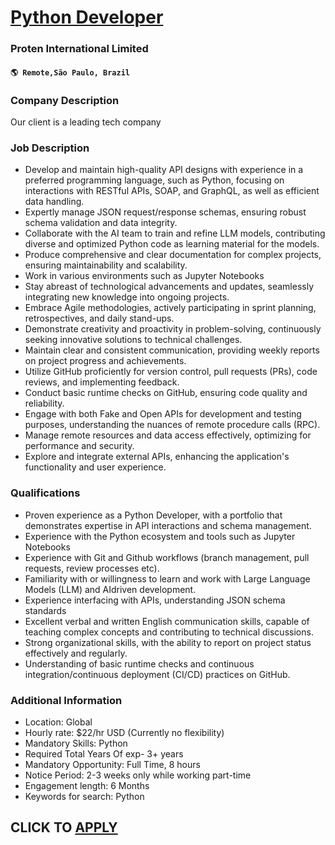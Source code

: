 # [Python Developer](https://www.remotewlb.com/apply/python-developer-115304)  
### Proten International Limited  
#### `🌎 Remote,São Paulo, Brazil`  

### **Company Description**

Our client is a leading tech company

###  **Job Description**

  * Develop and maintain high-quality API designs with experience in a preferred programming language, such as Python, focusing on interactions with RESTful APIs, SOAP, and GraphQL, as well as efficient data handling.
  * Expertly manage JSON request/response schemas, ensuring robust schema validation and data integrity.
  * Collaborate with the AI team to train and refine LLM models, contributing diverse and optimized Python code as learning material for the models.
  * Produce comprehensive and clear documentation for complex projects, ensuring maintainability and scalability.
  * Work in various environments such as Jupyter Notebooks
  * Stay abreast of technological advancements and updates, seamlessly integrating new knowledge into ongoing projects.
  * Embrace Agile methodologies, actively participating in sprint planning, retrospectives, and daily stand-ups.
  * Demonstrate creativity and proactivity in problem-solving, continuously seeking innovative solutions to technical challenges.
  * Maintain clear and consistent communication, providing weekly reports on project progress and achievements.
  * Utilize GitHub proficiently for version control, pull requests (PRs), code reviews, and implementing feedback.
  * Conduct basic runtime checks on GitHub, ensuring code quality and reliability.
  * Engage with both Fake and Open APIs for development and testing purposes, understanding the nuances of remote procedure calls (RPC).
  * Manage remote resources and data access effectively, optimizing for performance and security.
  * Explore and integrate external APIs, enhancing the application's functionality and user experience.

###  **Qualifications**

  * Proven experience as a Python Developer, with a portfolio that demonstrates expertise in API interactions and schema management.
  * Experience with the Python ecosystem and tools such as Jupyter Notebooks
  * Experience with Git and Github workflows (branch management, pull requests, review processes etc).
  * Familiarity with or willingness to learn and work with Large Language Models (LLM) and AIdriven development.
  * Experience interfacing with APIs, understanding JSON schema standards
  * Excellent verbal and written English communication skills, capable of teaching complex concepts and contributing to technical discussions.
  * Strong organizational skills, with the ability to report on project status effectively and regularly.
  * Understanding of basic runtime checks and continuous integration/continuous deployment (CI/CD) practices on GitHub.

###  **Additional Information**

  * Location: Global
  * Hourly rate: $22/hr USD (Currently no flexibility)
  * Mandatory Skills: Python
  * Required Total Years Of exp- 3+ years
  * Mandatory Opportunity: Full Time, 8 hours
  * Notice Period: 2-3 weeks only while working part-time
  * Engagement length: 6 Months
  * Keywords for search: Python

  
## CLICK TO [APPLY](https://www.remotewlb.com/apply/python-developer-115304)

